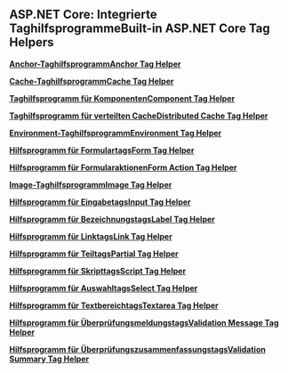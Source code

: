 ## <a name="built-in-aspnet-core-tag-helpers"></a><span data-ttu-id="79573-101">ASP.NET Core: Integrierte Taghilfsprogramme</span><span class="sxs-lookup"><span data-stu-id="79573-101">Built-in ASP.NET Core Tag Helpers</span></span>

<span data-ttu-id="79573-102">**[Anchor-Taghilfsprogramm](xref:mvc/views/tag-helpers/builtin-th/anchor-tag-helper)**</span><span class="sxs-lookup"><span data-stu-id="79573-102">**[Anchor Tag Helper](xref:mvc/views/tag-helpers/builtin-th/anchor-tag-helper)**</span></span>

<span data-ttu-id="79573-103">**[Cache-Taghilfsprogramm](xref:mvc/views/tag-helpers/builtin-th/cache-tag-helper)**</span><span class="sxs-lookup"><span data-stu-id="79573-103">**[Cache Tag Helper](xref:mvc/views/tag-helpers/builtin-th/cache-tag-helper)**</span></span>

<span data-ttu-id="79573-104">**[Taghilfsprogramm für Komponenten](xref:mvc/views/tag-helpers/builtin-th/component-tag-helper)**</span><span class="sxs-lookup"><span data-stu-id="79573-104">**[Component Tag Helper](xref:mvc/views/tag-helpers/builtin-th/component-tag-helper)**</span></span>

<span data-ttu-id="79573-105">**[Taghilfsprogramm für verteilten Cache](xref:mvc/views/tag-helpers/builtin-th/distributed-cache-tag-helper)**</span><span class="sxs-lookup"><span data-stu-id="79573-105">**[Distributed Cache Tag Helper](xref:mvc/views/tag-helpers/builtin-th/distributed-cache-tag-helper)**</span></span>

<span data-ttu-id="79573-106">**[Environment-Taghilfsprogramm](xref:mvc/views/tag-helpers/builtin-th/environment-tag-helper)**</span><span class="sxs-lookup"><span data-stu-id="79573-106">**[Environment Tag Helper](xref:mvc/views/tag-helpers/builtin-th/environment-tag-helper)**</span></span>

<span data-ttu-id="79573-107">**[Hilfsprogramm für Formulartags](xref:mvc/views/working-with-forms#the-form-tag-helper)**</span><span class="sxs-lookup"><span data-stu-id="79573-107">**[Form Tag Helper](xref:mvc/views/working-with-forms#the-form-tag-helper)**</span></span>

<span data-ttu-id="79573-108">**[Hilfsprogramm für Formularaktionen](xref:mvc/views/working-with-forms#the-form-action-tag-helper)**</span><span class="sxs-lookup"><span data-stu-id="79573-108">**[Form Action Tag Helper](xref:mvc/views/working-with-forms#the-form-action-tag-helper)**</span></span>

<span data-ttu-id="79573-109">**[Image-Taghilfsprogramm](xref:mvc/views/tag-helpers/builtin-th/image-tag-helper)**</span><span class="sxs-lookup"><span data-stu-id="79573-109">**[Image Tag Helper](xref:mvc/views/tag-helpers/builtin-th/image-tag-helper)**</span></span>

<span data-ttu-id="79573-110">**[Hilfsprogramm für Eingabetags](xref:mvc/views/working-with-forms#the-input-tag-helper)**</span><span class="sxs-lookup"><span data-stu-id="79573-110">**[Input Tag Helper](xref:mvc/views/working-with-forms#the-input-tag-helper)**</span></span>

<span data-ttu-id="79573-111">**[Hilfsprogramm für Bezeichnungstags](xref:mvc/views/working-with-forms#the-label-tag-helper)**</span><span class="sxs-lookup"><span data-stu-id="79573-111">**[Label Tag Helper](xref:mvc/views/working-with-forms#the-label-tag-helper)**</span></span>

<span data-ttu-id="79573-112">**[Hilfsprogramm für Linktags](xref:mvc/views/tag-helpers/builtin-th/link-tag-helper)**</span><span class="sxs-lookup"><span data-stu-id="79573-112">**[Link Tag Helper](xref:mvc/views/tag-helpers/builtin-th/link-tag-helper)**</span></span>

<span data-ttu-id="79573-113">**[Hilfsprogramm für Teiltags](xref:mvc/views/tag-helpers/builtin-th/partial-tag-helper)**</span><span class="sxs-lookup"><span data-stu-id="79573-113">**[Partial Tag Helper](xref:mvc/views/tag-helpers/builtin-th/partial-tag-helper)**</span></span>

<span data-ttu-id="79573-114">**[Hilfsprogramm für Skripttags](xref:mvc/views/tag-helpers/builtin-th/script-tag-helper)**</span><span class="sxs-lookup"><span data-stu-id="79573-114">**[Script Tag Helper](xref:mvc/views/tag-helpers/builtin-th/script-tag-helper)**</span></span>

<span data-ttu-id="79573-115">**[Hilfsprogramm für Auswahltags](xref:mvc/views/working-with-forms#the-select-tag-helper)**</span><span class="sxs-lookup"><span data-stu-id="79573-115">**[Select Tag Helper](xref:mvc/views/working-with-forms#the-select-tag-helper)**</span></span>

<span data-ttu-id="79573-116">**[Hilfsprogramm für Textbereichtags](xref:mvc/views/working-with-forms#the-textarea-tag-helper)**</span><span class="sxs-lookup"><span data-stu-id="79573-116">**[Textarea Tag Helper](xref:mvc/views/working-with-forms#the-textarea-tag-helper)**</span></span>

<span data-ttu-id="79573-117">**[Hilfsprogramm für Überprüfungsmeldungstags](xref:mvc/views/working-with-forms#the-validation-message-tag-helper)**</span><span class="sxs-lookup"><span data-stu-id="79573-117">**[Validation Message Tag Helper](xref:mvc/views/working-with-forms#the-validation-message-tag-helper)**</span></span>

<span data-ttu-id="79573-118">**[Hilfsprogramm für Überprüfungszusammenfassungstags](xref:mvc/views/working-with-forms#the-validation-summary-tag-helper)**</span><span class="sxs-lookup"><span data-stu-id="79573-118">**[Validation Summary Tag Helper](xref:mvc/views/working-with-forms#the-validation-summary-tag-helper)**</span></span>
